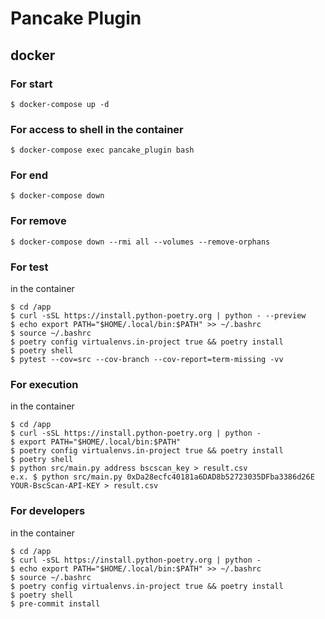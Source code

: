 # Pancake Plugin

## docker

### For start

```
$ docker-compose up -d
```

### For access to shell in the container

```
$ docker-compose exec pancake_plugin bash
```

### For end

```
$ docker-compose down
```

### For remove

```
$ docker-compose down --rmi all --volumes --remove-orphans
```

### For test

in the container

```
$ cd /app
$ curl -sSL https://install.python-poetry.org | python - --preview
$ echo export PATH="$HOME/.local/bin:$PATH" >> ~/.bashrc
$ source ~/.bashrc
$ poetry config virtualenvs.in-project true && poetry install
$ poetry shell
$ pytest --cov=src --cov-branch --cov-report=term-missing -vv
```

### For execution

in the container

```
$ cd /app
$ curl -sSL https://install.python-poetry.org | python -
$ export PATH="$HOME/.local/bin:$PATH"
$ poetry config virtualenvs.in-project true && poetry install
$ poetry shell
$ python src/main.py address bscscan_key > result.csv
e.x. $ python src/main.py 0xDa28ecfc40181a6DAD8b52723035DFba3386d26E YOUR-BscScan-API-KEY > result.csv
```

### For developers

in the container

```
$ cd /app
$ curl -sSL https://install.python-poetry.org | python -
$ echo export PATH="$HOME/.local/bin:$PATH" >> ~/.bashrc
$ source ~/.bashrc
$ poetry config virtualenvs.in-project true && poetry install
$ poetry shell
$ pre-commit install
```
